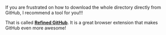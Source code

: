If you are frustrated on how to download the whole directory directly from GitHub, I recommend a tool for you!!!

That is called [**Refined GitHub**](https://github.com/refined-github/refined-github). It is a great browser extension that makes GitHub even more awesome!
